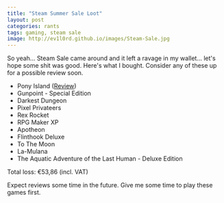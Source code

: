```yaml
---
title: "Steam Summer Sale Loot"
layout: post
categories: rants
tags: gaming, steam sale
image: http://ev1l0rd.github.io/images/Steam-Sale.jpg
---
```


So yeah... Steam Sale came around and it left a ravage in my wallet... let's hope some shit was good. Here's what I bought. Consider any of these up for a possible review soon.

- Pony Island ([Review](http://ev1l0rd.github.io/2017/06/23/pony-island/))
- Gunpoint - Special Edition
- Darkest Dungeon
- Pixel Privateers
- Rex Rocket
- RPG Maker XP
- Apotheon
- Flinthook Deluxe
- To The Moon
- La-Mulana
- The Aquatic Adventure of the Last Human - Deluxe Edition

Total loss: €53,86 (incl. VAT)

Expect reviews some time in the future. Give me some time to play these games first.
